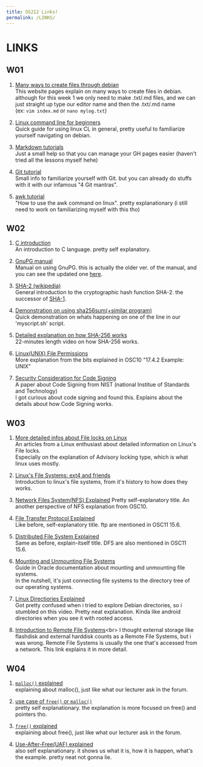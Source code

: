 ```yaml
---
title: OS212 Links!
permalink: /LINKS/
---
```


# LINKS
## W01
1. [Many ways to create files through debian](https://vitux.com/quickly-create-a-text-file-through-the-debian-terminal/)<br>
This website pages explain on many ways to create files in debian.<br> although for this week 1 we only need to make .txt/.md files, and we can just straight up type our editor name and then the .txt/.md name <br>(ex: `vim index.md` or `nano mylog.txt`)

2. [Linux command line for beginners](https://ubuntu.com/tutorials/command-line-for-beginners#1-overview)<br>
Quick guide for using linux CL in general, pretty useful to familiarize yourself navigating on debian.

3. [Markdown tutorials](https://www.markdowntutorial.com/)<br>
Just a small help so that you can manage your GH pages easier (haven't tried all the lessons myself hehe)

4. [Git tutorial](https://www.w3schools.com/git/default.asp)<br>
Small info to familiarize yourself with Git. but you can already do stuffs with it with our infamous "4 Git mantras".

5. [awk tutorial](https://www.howtogeek.com/562941/how-to-use-the-awk-command-on-linux/)<br>
"How to use the awk command on linux". pretty explanationary (i still need to work on familiarizing myself with this tho)

## W02
1. [C introduction](https://www.geeksforgeeks.org/c-language-set-1-introduction/)<br>
An introduction to C language. pretty self explanatory.<br>

2. [GnuPG manual](https://www.gnupg.org/gph/en/manual/book1.html)<br>
Manual on using GnuPG. this is actually the older ver. of the manual, and you can see the updated one [here](https://www.gnupg.org/documentation/manuals/gnupg/). <br>

3. [SHA-2 (wikipedia)](https://en.wikipedia.org/wiki/SHA-2)<br>
General introduction to the cryptographic hash function SHA-2. the successor of [SHA-1](https://en.wikipedia.org/wiki/SHA-1).<br>

4. [Demonstration on using sha256sum(+similar program)](https://www.youtube.com/watch?v=t3uhBcN-dBQ)<br>
Quick demonstration on whats happening on one of the line in  our 'myscript.sh' script.<br>

5. [Detailed explanation on how SHA-256 works](https://www.youtube.com/watch?v=f9EbD6iY9zI)<br>
22-minutes length video on how SHA-256 works.

6. [Linux(UNIX) File Permissions](https://www.liquidweb.com/kb/how-do-i-set-up-setuid-setgid-and-sticky-bits-on-linux/)<br>
More explanation from the bits explained in OSC10 "17.4.2 Example: UNIX"<br>

7. [Security Consideration for Code Signing](https://csrc.nist.gov/CSRC/media/Publications/white-paper/2018/01/26/security-considerations-for-code-signing/final/documents/security-considerations-for-code-signing.pdf)<br>
A paper about Code Signing from NIST (national Institue of Standards and Technology)<br>
I got curious about code signing and found this. Explains about the details about how Code Signing works.<br>

## W03
1. [More detailed infos about File locks on Linux](https://gavv.github.io/articles/file-locks/)<br>
An articles from a Linux enthusiast about detailed information on Linux's File locks.<br>
Especially on the explanation of Advisory locking type, which is what linux uses mostly.<br>

2. [Linux's File Systems: ext4 and friends](https://opensource.com/article/18/4/ext4-filesystem)<br>
Introduction to linux's file systems, from it's history to how does they works.<br>

3. [Network Files System(NFS) Explained](https://web.mit.edu/rhel-doc/5/RHEL-5-manual/Deployment_Guide-en-US/ch-nfs.html)
Pretty self-explanatory title. An another perspective of NFS explanation from OSC10.<br>

4. [File Transfer Protocol Explained](https://www.geeksforgeeks.org/file-transfer-protocol-ftp/)<br>
Like before, self-explanatory title. ftp are mentioned in OSC11 15.6.<br>

5. [Distributed File System Explained](https://www.geeksforgeeks.org/what-is-dfsdistributed-file-system/)<br>
Same as before, explain-itself title. DFS are also mentioned in OSC11 15.6.<br>

6. [Mounting and Unmounting File Systems](https://docs.oracle.com/cd/E19455-01/805-7228/6j6q7ueup/index.html)<br>
Guide in Oracle documentation about mounting and unmounting file systems.<br>
In the nutshell, it's just connecting file systems to the directory tree of our operating systems.<br>

7. [Linux Directiories Explained](https://www.youtube.com/watch?v=42iQKuQodW4)<br>
Got pretty confused when i tried to explore Debian directories, so i stumbled on this video. Pretty neat explanation. Kinda like android directories when you see it with rooted access.<br>

8. [Introduction to Remote File Systems](https://docs.microsoft.com/en-us/windows-hardware/drivers/ifs/introduction-to-remote-file-systems#:~:text=Remote%20file%20systems%20enable%20an,accessible%20from%20a%20client%20computer.)<br>
I thought external storage like flashdisk and external harddisk counts as a Remote File Systems, but i was wrong.
Remote File Systems is usually the one that's accessed from a network. This link explains it in more detail.<br>

## W04
1. [`malloc()` explained](https://www.tutorialspoint.com/c_standard_library/c_function_malloc.htm)<br>
explaining about malloc(), just like what our lecturer ask in the forum.

2. [use case of `free()` or `malloc()`](https://stackoverflow.com/questions/29444971/correct-usage-of-free-function-in-c)<br>
pretty self explanationary. the explanation is more focused on free() and pointers tho. <br>

3. [`free()` explained](https://www.tutorialspoint.com/c_standard_library/c_function_free.htm)<br>
explaining about free(), just like what our lecturer ask in the forum.<br>

4. [Use-After-Free(UAF) explained](https://cwe.mitre.org/data/definitions/416.html)<br>
also self explanationary. it shows us what it is, how it is happen, what's the example. pretty neat not gonna lie.<br>

